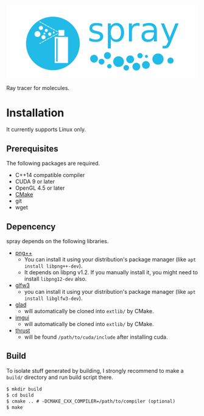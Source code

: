 ![logo](https://github.com/ToruNiina/spray/blob/misc/misc/logo-full.png)

Ray tracer for molecules.

# Installation

It currently supports Linux only.

## Prerequisites

The following packages are required.

- C++14 compatible compiler
- CUDA 9 or later
- OpenGL 4.5 or later
- [CMake](https://cmake.org/)
- git
- wget

## Depencency

spray depends on the following libraries.

- [png++](https://www.nongnu.org/pngpp/)
  - You can install it using your distribution's package manager (like `apt install libpng++-dev`).
  - It depends on libpng v1.2. If you manually install it, you might need to install `libpng12-dev` also.
- [glfw3](https://www.glfw.org/)
  - you can install it using your distribution's package manager (like `apt install libglfw3-dev`).
- [glad](https://glad.dav1d.de/)
  - will automatically be cloned into `extlib/` by CMake.
- [imgui](https://github.com/ocornut/imgui)
  - will automatically be cloned into `extlib/` by CMake.
- [thrust](https://thrust.github.io/)
  - will be found `/path/to/cuda/include` after installing cuda.

## Build

To isolate stuff generated by building, I strongly recommend to make a `build/`
directory and run build script there.

```console
$ mkdir build
$ cd build
$ cmake .. # -DCMAKE_CXX_COMPILER=/path/to/compiler (optional)
$ make
```
